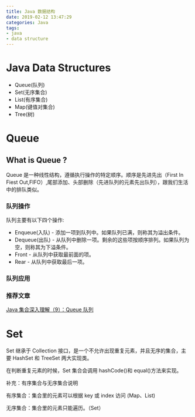 ```yaml
---
title: Java 数据结构
date: 2019-02-12 13:47:29
categories: Java
tags: 
- java
- data structure
---
```

# Java Data Structures

+ Queue(队列)
+ Set(无序集合)
+ List(有序集合)
+ Map(键值对集合)
+ Tree(树)

# Queue

## What is Queue ?

Queue 是一种线性结构，遵循执行操作的特定顺序。顺序是先进先出（First In Fiest Out,FIFO）,尾部添加、头部删除（先进队列的元素先出队列），跟我们生活中的排队类似。

### 队列操作

队列主要有以下四个操作:

+ Enqueue(入队) - 添加一项到队列中。如果队列已满，则称其为溢出条件。
+ Dequeue(出队) - 从队列中删除一项。剩余的这些项按顺序排列。如果队列为空，则称其为下溢条件。
+ Front - 从队列中获取最前面的项。
+ Rear - 从队列中获取最后一项。

### 队列应用

### 推荐文章

[Java 集合深入理解（9）：Queue 队列](https://blog.csdn.net/u011240877/article/details/52860924)

# Set

Set 继承于 Collection 接口，是一个不允许出现重复元素，并且无序的集合，主要 HashSet 和 TreeSet 两大实现类。

在判断重复元素的时候，Set 集合会调用 hashCode()和 equal()方法来实现。

补充：有序集合与无序集合说明

有序集合：集合里的元素可以根据 key 或 index 访问 (Map、List)

无序集合：集合里的元素只能遍历。（Set）